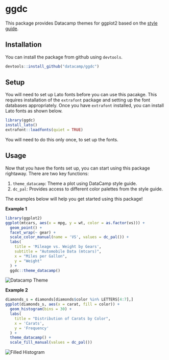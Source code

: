 # ggdc

This package provides Datacamp themes for ggplot2 based on the [style guide](http://styleguide.datacamp.com/).

## Installation

You can install the package from github using `devtools`.

```r
devtools::install_github("datacamp/ggdc")
```

## Setup

You will need to set up Lato fonts before you can use this pacakge. This requires installation of the `extrafont` package and setting up the font databases appropriately. Once you have `extrafont` installed, you can install Lato fonts as shown below.

```r
library(ggdc)
install_lato()
extrafont::loadfonts(quiet = TRUE)
```

You will need to do this only once, to set up the fonts.

## Usage

Now that you have the fonts set up, you can start using this package rightaway. There are two key functions: 

1. `theme_datacamp`: Theme a plot using DataCamp style guide.
2. `dc_pal`: Provides access to different color palettes from the style guide.

The examples below will help you get started using this package!

__Example 1__

```r
library(ggplot2)
ggplot(mtcars, aes(x = mpg, y = wt, color = as.factor(vs))) +
  geom_point() +
  facet_wrap(~ gear) +
  scale_color_manual(name = 'VS', values = dc_pal()) +
  labs(
    title = 'Mileage vs. Weight by Gears',
    subtitle = "Automobile Data (mtcars)",
    x = "Miles per Gallon",
    y = "Weight"
  ) +
  ggdc::theme_datacamp()
```

![Datacamp Theme](https://imgur.com/Fb4Lrv5.png)

__Example 2__

```r
diamonds_s = diamonds[diamonds$color %in% LETTERS[4:7],]
ggplot(diamonds_s, aes(x = carat, fill = color)) +
  geom_histogram(bins = 30) +
  labs(
    title = "Distribution of Carats by Color",
    x = 'Carats',
    y = 'Frequency'
  ) +
  theme_datacamp() +
  scale_fill_manual(values = dc_pal())
```

![Filled Histogram](https://imgur.com/peDSPRK.png)

